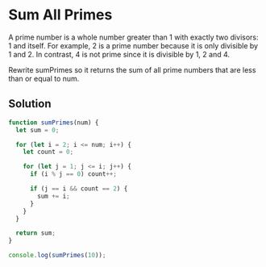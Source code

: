 # Sum All Primes

A prime number is a whole number greater than 1 with exactly two divisors: 1 and itself. For example, 2 is a prime number because it is only divisible by 1 and 2. In contrast, 4 is not prime since it is divisible by 1, 2 and 4.

Rewrite sumPrimes so it returns the sum of all prime numbers that are less than or equal to num.

## Solution

```js
function sumPrimes(num) {
  let sum = 0;

  for (let i = 2; i <= num; i++) {
    let count = 0;

    for (let j = 1; j <= i; j++) {
      if (i % j == 0) count++;

      if (j == i && count == 2) {
        sum += i;
      }
    }
  }

  return sum;
}

console.log(sumPrimes(10));
```
